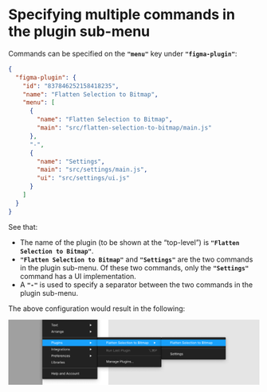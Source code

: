# Specifying multiple commands in the plugin sub-menu

Commands can be specified on the **`"menu"`** key under **`"figma-plugin"`**:

```json
{
  "figma-plugin": {
    "id": "837846252158418235",
    "name": "Flatten Selection to Bitmap",
    "menu": [
      {
        "name": "Flatten Selection to Bitmap",
        "main": "src/flatten-selection-to-bitmap/main.js"
      },
      "-",
      {
        "name": "Settings",
        "main": "src/settings/main.js",
        "ui": "src/settings/ui.js"
      }
    ]
  }
}
```

See that:

- The name of the plugin (to be shown at the “top-level”) is **`"Flatten Selection to Bitmap"`**.
- **`"Flatten Selection to Bitmap"`** and **`"Settings"`** are the two commands in the plugin sub-menu. Of these two commands, only the **`"Settings"`** command has a UI implementation.
- A **`"-"`** is used to specify a separator between the two commands in the plugin sub-menu.

The above configuration would result in the following:

![“Flatten Selection to Bitmap” plugin sub-menu](/media/multiple-commands.png)
